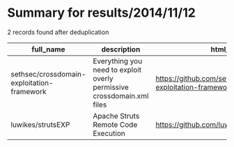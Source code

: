 
# Summary for results/2014/11/12
    
2 records found after deduplication

| full_name | description | html_url | matched_list | matched_count | pushed_at | size | stargazers_count | language | forks_count |
|--------------------------------------------|------------------------------------------------------------------------|---------------------------------------------------------------|---------------------------|-----------------|---------------------------|--------|--------------------|--------------|---------------|
| sethsec/crossdomain-exploitation-framework | Everything you need to exploit overly permissive crossdomain.xml files | https://github.com/sethsec/crossdomain-exploitation-framework | ['exploit'] | 1 | 2014-11-12 20:26:25+00:00 | 311 | 83 | ActionScript | 29 |
| luwikes/strutsEXP | Apache Struts Remote Code Execution | https://github.com/luwikes/strutsEXP | ['remote code execution'] | 1 | 2014-11-12 11:49:35+00:00 | 180 | 0 | Java | 0 |
